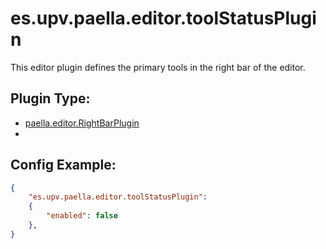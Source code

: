 # es.upv.paella.editor.toolStatusPlugin

This editor plugin defines the primary tools in the right bar of the editor.


## Plugin Type:
- [paella.editor.RightBarPlugin](../developer/plugin_types.md)
- 
## Config Example:

```json
{
	"es.upv.paella.editor.toolStatusPlugin": 
	{
		"enabled": false
	},
}
```
